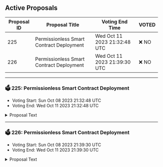 ## Active Proposals

| Proposal ID | Proposal Title | Voting End Time | VOTED |
|-------------|----------------|-----------------|-------|
| 225 | Permissionless Smart Contract Deployment | Wed Oct 11 2023 21:32:48 UTC | ❌ NO |
| 226 | Permissionless Smart Contract Deployment | Wed Oct 11 2023 21:39:30 UTC | ❌ NO |

---

### 🗳 225: Permissionless Smart Contract Deployment
- Voting Start: Sun Oct 08 2023 21:32:48 UTC
- Voting End: Wed Oct 11 2023 21:32:48 UTC

<details>
<summary>Proposal Text</summary>
 
This proposal aims to make the Stargaze network permissionless for smart contract deployment...
</details>

---

### 🗳 226: Permissionless Smart Contract Deployment
- Voting Start: Sun Oct 08 2023 21:39:30 UTC
- Voting End: Wed Oct 11 2023 21:39:30 UTC

<details>
<summary>Proposal Text</summary>
 
This proposal aims to make the Stargaze network permissionless for smart contract deployment, removing the need for a passing governance proposal for each contract deployment. More details can be found on the forum discussion: https://gov.stargaze.zone/discussion/13347-enabling-permissionless-smart-contract-deployment. Please vote NO on proposal 225 as it was made by accident; this is the correct proposal for enabling permissionless Smart Contract Deployment.
</details>

